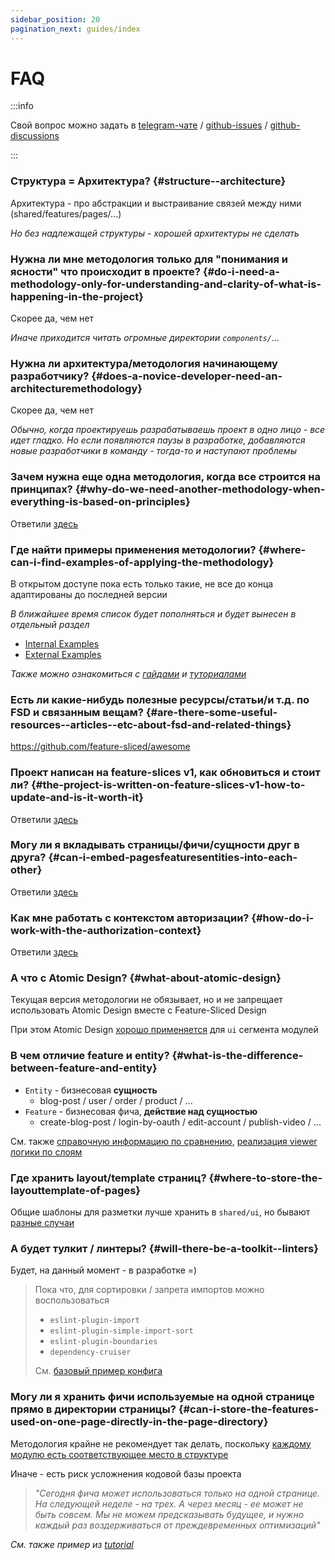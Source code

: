 ```yaml
---
sidebar_position: 20
pagination_next: guides/index
---
```


# FAQ

:::info

Свой вопрос можно задать в [telegram-чате](https://t.me/feature_sliced) / [github-issues](https://github.com/feature-sliced/documentation/issues) / [github-discussions](https://github.com/feature-sliced/documentation/discussions)

:::

### Структура = Архитектура? {#structure--architecture}

Архитектура - про абстракции и выстраивание связей между ними (shared/features/pages/...)

*Но без надлежащей структуры - хорошей архитектуры не сделать*

### Нужна ли мне методология только для "понимания и ясности" что происходит в проекте? {#do-i-need-a-methodology-only-for-understanding-and-clarity-of-what-is-happening-in-the-project}

Скорее да, чем нет

*Иначе приходится читать огромные директории `components/`...*

### Нужна ли архитектура/методология начинающему разработчику? {#does-a-novice-developer-need-an-architecturemethodology}

Скорее да, чем нет

*Обычно, когда проектируешь разрабатываешь проект в одно лицо - все идет гладко. Но если появляются паузы в разработке, добавляются новые разработчики в команду - тогда-то и наступают проблемы*

### Зачем нужна еще одна методология, когда все строится на принципах? {#why-do-we-need-another-methodology-when-everything-is-based-on-principles}

Ответили [здесь](/docs/about/motivation)

### Где найти примеры применения методологии? {#where-can-i-find-examples-of-applying-the-methodology}

В открытом доступе пока есть только такие, не все до конца адаптированы до последней версии

*В ближайшее время список будет пополняться и будет вынесен в отдельный раздел*

- [Internal Examples](https://github.com/feature-sliced/examples)
- [External Examples](/examples)

*Также можно ознакомиться с [гайдами](/docs/guides) и [туториалами](/docs/get-started)*

### Есть ли какие-нибудь полезные ресурсы/статьи/и т.д. по FSD и связанным вещам? {#are-there-some-useful-resources--articles--etc-about-fsd-and-related-things}

<https://github.com/feature-sliced/awesome>

### Проект написан на feature-slices v1, как обновиться и стоит ли? {#the-project-is-written-on-feature-slices-v1-how-to-update-and-is-it-worth-it}

Ответили [здесь](/docs/guides/migration/from-v1)

### Могу ли я вкладывать страницы/фичи/сущности друг в друга? {#can-i-embed-pagesfeaturesentities-into-each-other}

Ответили [здесь](/docs/concepts/app-splitting#group-slices)

### Как мне работать с контекстом авторизации? {#how-do-i-work-with-the-authorization-context}

Ответили [здесь](/docs/guides/examples/auth)

### А что с Atomic Design? {#what-about-atomic-design}

Текущая версия методологии не обязывает, но и не запрещает использовать Atomic Design вместе с Feature-Sliced Design

При этом Atomic Design [хорошо применяется](https://t.me/feature_sliced/1653) для `ui` сегмента модулей

### В чем отличие feature и entity? {#what-is-the-difference-between-feature-and-entity}

- `Entity` - бизнесовая **сущность**
  - blog-post / user / order / product / ...
- `Feature` - бизнесовая фича, **действие над сущностью**
  - create-blog-post / login-by-oauth / edit-account / publish-video / ...

См. также [справочную информацию по сравнению](/docs/reference/units/layers), [реализация viewer логики по слоям](/docs/guides/examples/auth)

### Где хранить layout/template страниц? {#where-to-store-the-layouttemplate-of-pages}

Общие шаблоны для разметки лучше хранить в `shared/ui`, но бывают [разные случаи](https://github.com/feature-sliced/documentation/discussions/129)

### А будет тулкит / линтеры? {#will-there-be-a-toolkit--linters}

Будет, на данный момент - в разработке =)

> Пока что, для сортировки / запрета импортов можно воспользоваться
>
> - `eslint-plugin-import`
> - `eslint-plugin-simple-import-sort`
> - `eslint-plugin-boundaries`
> - `dependency-cruiser`
>
> См. [базовый пример конфига](https://gist.github.com/azinit/4cb940a1d4a3e05ef47e15aa18a9ecc5)

### Могу ли я хранить фичи используемые на одной странице прямо в директории страницы? {#can-i-store-the-features-used-on-one-page-directly-in-the-page-directory}

Методология крайне не рекомендует так делать, поскольку [каждому модулю есть соответствующее место в структуре](/docs/concepts/app-splitting)

Иначе - есть риск усложнения кодовой базы проекта

> *"Сегодня фича может использоваться только на одной странице. На следующей неделе - на трех. А через месяц - ее может не быть совсем. Мы не можем предсказывать будущее, и нужно каждый раз воздерживаться от преждевременных оптимизаций"*

*См. также пример из [tutorial](/docs/get-started/tutorial#usual-approach)*
